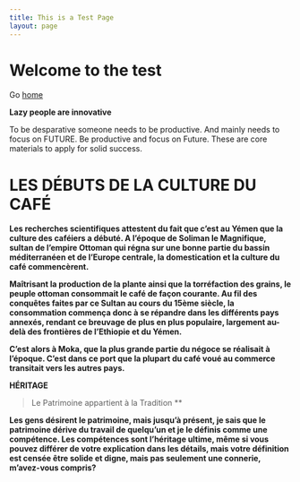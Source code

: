```yaml
---
title: This is a Test Page
layout: page
---
```


# Welcome to the test

Go [home](/)



**Lazy people are innovative**


To be desparative someone needs to be productive. And mainly needs to focus on FUTURE. Be productive and focus on Future. These are core materials to apply for solid success. 

# LES DÉBUTS DE LA CULTURE DU CAFÉ
**Les recherches scientifiques attestent du fait que c’est au Yémen que la culture des caféiers a débuté. A l’époque de Soliman le Magnifique, sultan de l’empire Ottoman qui régna sur une bonne partie du bassin méditerranéen et de l’Europe centrale, la domestication et la culture du café commencèrent.**

**Maîtrisant la production de la plante ainsi que la torréfaction des grains, le peuple ottoman consommait le café de façon courante. Au fil des conquêtes faites par ce Sultan au cours du 15ème siècle, la consommation commença donc à se répandre dans les différents pays annexés, rendant ce breuvage de plus en plus populaire, largement au-delà des frontières de l’Ethiopie et du Yémen.**

**C’est alors à Moka, que la plus grande partie du négoce se réalisait à l’époque. C’est dans ce port que la plupart du café voué au commerce transitait vers les autres pays.**



**HÉRITAGE**

> Le Patrimoine appartient à la Tradition **

**Les gens désirent le patrimoine, mais jusqu’à présent, je sais que le patrimoine dérive du travail de quelqu’un et je le définis comme une compétence. Les compétences sont l’héritage ultime, même si vous pouvez différer de votre explication dans les détails, mais votre définition est censée être solide et digne, mais pas seulement une connerie, m’avez-vous compris?**
















